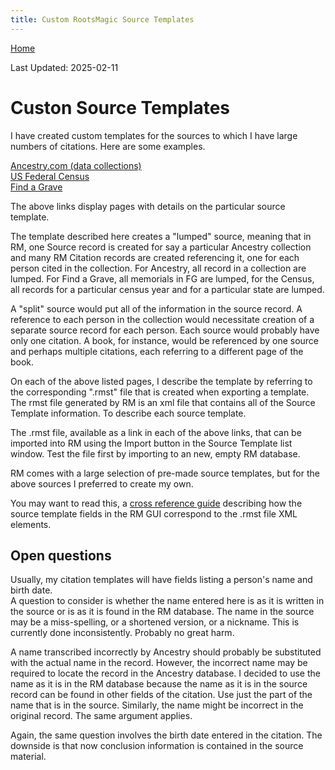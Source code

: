 ```yaml
---
title: Custom RootsMagic Source Templates
---
```


[Home](https://richardotter.github.io)

Last Updated:  2025-02-11

# Custon Source Templates

I have created custom templates for the sources to which I have large numbers of citations. Here are some examples.

[Ancestry.com (data collections)](ST_info_Ancestry.html)\
[US Federal Census](ST_info_US_Fed_Census.html)\
[Find a Grave](ST_info_Find_a_Grave.html)

The above links display pages with details on the particular source template.

The template described here creates a "lumped" source, meaning that in RM, one Source record is created for say a particular Ancestry collection and many RM Citation records are created referencing it, one for each person cited in the collection.
For Ancestry, all record in a collection are lumped. For Find a Grave, all memorials in FG are lumped, for the Census, all records for a particular census year and for a particular state are lumped.

A "split" source would put all of the information in the source record. A reference to each person in the collection would necessitate creation of a separate source record for each person. Each source would probably have only one citation.
A book, for instance, would be referenced by one source and perhaps multiple citations, each referring to a different page of the book.

On each of the above listed pages, I describe the template by referring to the corresponding ".rmst" file that is created when exporting a template. The rmst file generated by RM is an xml file that contains all of the Source Template information. To describe each source template.

The .rmst file, available as a link in each of the above links, that can be imported into RM using the Import button in the Source Template list window. Test the file first by importing to an new, empty RM database.

RM comes with a large selection of pre-made source templates, but for the above sources I preferred to create my own.

You may want to read this, a [cross reference guide](SourceTemplate-GUI-rmst-crossreference.html) describing how the source template fields in the RM GUI correspond to the .rmst file XML elements.

## Open questions

Usually, my citation templates will have fields listing a person's name and birth date.\
A question to consider is whether the name entered here is as it is written in the source or is as it is found in the RM database.
The name in the source may be a miss-spelling, or a shortened version, or a nickname.
This is currently done inconsistently. Probably no great harm.

A name transcribed incorrectly by Ancestry should probably be substituted with the actual name in the record. However, the incorrect name may be required to locate the record in the Ancestry database.
I decided to use the name as it is in the RM database because the name as it is in the source record can be found in other fields of the citation.
Use just the part of the name that is in the source.
Similarly, the name might be incorrect in the original record. The same argument applies.

Again, the same question involves the birth date entered in the citation.
The downside is that now conclusion information is contained in the source material.
